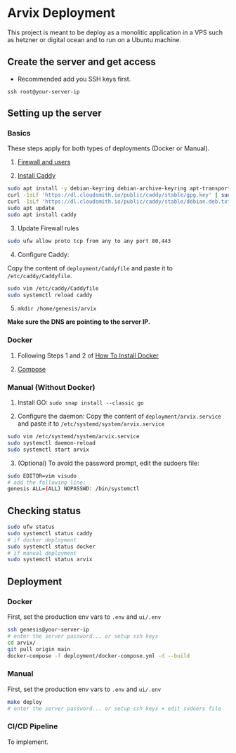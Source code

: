 # Arvix Deployment

This project is meant to be deploy as a monolitic application in a VPS such as hetzner or digital ocean and to run on a Ubuntu machine.

## Create the server and get access

- Recommended add you SSH keys first.

```
ssh root@your-server-ip
```

## Setting up the server

### Basics

These steps apply for both types of deployments (Docker or Manual).

1. [Firewall and users](https://www.digitalocean.com/community/tutorials/initial-server-setup-with-ubuntu-20-04)

2. [Install Caddy](https://caddyserver.com/docs/install#debian-ubuntu-raspbian)

```bash
sudo apt install -y debian-keyring debian-archive-keyring apt-transport-https curl
curl -1sLf 'https://dl.cloudsmith.io/public/caddy/stable/gpg.key' | sudo gpg --dearmor -o /usr/share/keyrings/caddy-stable-archive-keyring.gpg
curl -1sLf 'https://dl.cloudsmith.io/public/caddy/stable/debian.deb.txt' | sudo tee /etc/apt/sources.list.d/caddy-stable.list
sudo apt update
sudo apt install caddy
```

3. Update Firewall rules

```bash
sudo ufw allow proto tcp from any to any port 80,443
```

4. Configure Caddy:

Copy the content of `deployment/Caddyfile` and paste it to `/etc/caddy/Caddyfile`.

```bash
sudo vim /etc/caddy/Caddyfile
sudo systemctl reload caddy
```

5. `mkdir /home/genesis/arvix`

**Make sure the DNS are pointing to the server IP.**

### Docker

1. Following Steps 1 and 2 of [How To Install Docker](https://www.digitalocean.com/community/tutorials/how-to-install-and-use-docker-on-ubuntu-20-04)

2. [Compose](https://www.digitalocean.com/community/tutorials/how-to-install-and-use-docker-compose-on-ubuntu-20-04)

### Manual (Without Docker)

1. Install GO: `sudo snap install --classic go`

2. Configure the daemon: Copy the content of `deployment/arvix.service` and paste it to `/etc/systemd/system/arvix.service`

```bash
sudo vim /etc/systemd/system/arvix.service
sudo systemctl daemon-reload
sudo systemctl start arvix
```

3. (Optional) To avoid the password prompt, edit the sudoers file:

```bash
sudo EDITOR=vim visudo
# add the following line:
genesis ALL=(ALL) NOPASSWD: /bin/systemctl
```

## Checking status

```bash
sudo ufw status
sudo systemctl status caddy
# if docker deployment
sudo systemctl status docker
# if manual deployment
sudo systemctl status arvix
```

## Deployment

### Docker

First, set the production env vars to `.env` and `ui/.env`

```bash
ssh genesis@your-server-ip
# enter the server password... or setup ssh keys
cd arvix/
git pull origin main
docker-compose -f deployment/docker-compose.yml -d --build
```

### Manual

First, set the production env vars to `.env` and `ui/.env`

```bash
make deploy
# enter the server password... or setup ssh keys + edit sudoers file
```

### CI/CD Pipeline

To implement.
